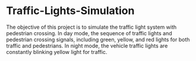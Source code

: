 # Traffic-Lights-Simulation
The objective of this project is to simulate the traffic light system with pedestrian crossing.
In day mode, the sequence of traffic lights and pedestrian crossing signals, including green, yellow, and red lights for both traffic and pedestrians. 
In night mode, the vehicle traffic lights are constantly blinking yellow light for traffic.
